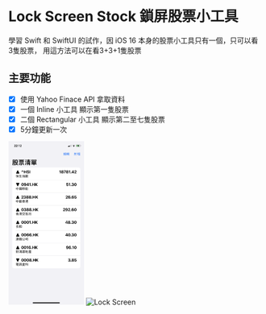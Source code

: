 # Lock Screen Stock 鎖屏股票小工具

學習 Swift 和 SwiftUI 的試作，因 iOS 16 本身的股票小工具只有一個，只可以看3隻股票，
用這方法可以在看3+3+1隻股票

## 主要功能

- [x] 使用 Yahoo Finace API 拿取資料
- [x] 一個 Inline 小工具 顯示第一隻股票
- [x] 二個 Rectangular 小工具 顯示第二至七隻股票
- [x] 5分鐘更新一次

<img src="ScreenCapture/app.png" alt="App" width="150"/>
<img src="ScreenCapture/lock_screen.png" alt="Lock Screen" width="150"/>

